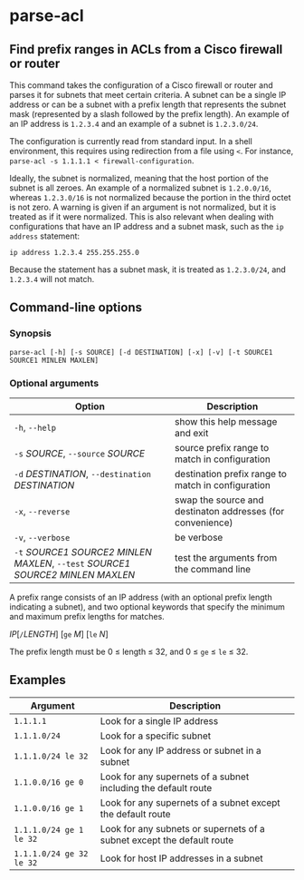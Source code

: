 # parse-acl
## Find prefix ranges in ACLs from a Cisco firewall or router

This command takes the configuration of a Cisco firewall or router and parses it for subnets that meet certain criteria.
A subnet can be a single IP address or can be a subnet with a prefix length that represents the
subnet mask (represented by a slash followed by the prefix length).
An example of an IP address is ```1.2.3.4``` and an example of a subnet is ```1.2.3.0/24```.

The configuration is currently read from standard input.  In a shell environment, this requires using
redirection from a file using ```<```.  For instance, ```parse-acl -s 1.1.1.1 < firewall-configuration```.

Ideally, the subnet is normalized, meaning that the host portion of the subnet is all zeroes.
An example of a normalized subnet is ```1.2.0.0/16```, whereas ```1.2.3.0/16``` is not normalized because the
portion in the third octet is not zero.  A warning is given if an argument is not normalized, but it is treated
as if it were normalized.
This is also relevant when dealing with configurations that have an IP address and a subnet mask, such as the
```ip address``` statement:

    ip address 1.2.3.4 255.255.255.0

Because the statement has a subnet mask, it is treated as ```1.2.3.0/24```, and ```1.2.3.4``` will not match.

## Command-line options

### Synopsis

```parse-acl [-h] [-s SOURCE] [-d DESTINATION] [-x] [-v] [-t SOURCE1 SOURCE1 MINLEN MAXLEN]```

### Optional arguments

| Option | Description |
| ------ | ----------- |
| ```-h```, ```--help``` |           show this help message and exit |
| ```-s``` *SOURCE*, ```--source``` *SOURCE* | source prefix range to match in configuration |
| ```-d``` *DESTINATION*, ```--destination``` *DESTINATION* |                        destination prefix range to match in configuration
|  ```-x```, ```--reverse``` |        swap the source and destinaton addresses (for convenience) |
| ```-v```, ```--verbose``` |        be verbose |
|  ```-t``` *SOURCE1* *SOURCE2* *MINLEN* *MAXLEN*, ```--test``` *SOURCE1* *SOURCE2* *MINLEN* *MAXLEN* | test the arguments from the command line |

A prefix range consists of an IP address (with an optional prefix
length indicating a subnet), and two optional keywords that specify
the minimum and maximum prefix lengths for matches.

*IP*[```/```*LENGTH*] [```ge``` *M*] [```le``` *N*]

The prefix length must be 0 ≤ length ≤ 32, and 0 ≤ ```ge``` ≤ ```le``` ≤ 32.

## Examples

| Argument | Description |
| --- | --- |
| ```1.1.1.1```                 | Look for a single IP address |
| ```1.1.1.0/24```              | Look for a specific subnet |
| ```1.1.1.0/24 le 32```        | Look for any IP address or subnet in a subnet |
| ```1.1.0.0/16 ge 0```         | Look for any supernets of a subnet including the default route |
| ```1.1.0.0/16 ge 1```         | Look for any supernets of a subnet except the default route |
| ```1.1.1.0/24 ge 1 le 32```   | Look for any subnets or supernets of a subnet except the default route |
| ```1.1.1.0/24 ge 32 le 32```  | Look for host IP addresses in a subnet |

